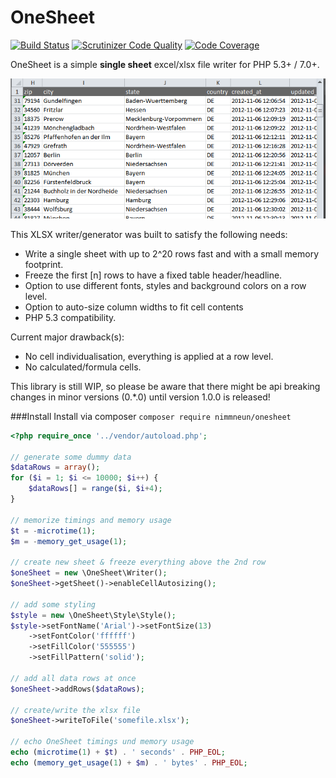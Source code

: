 # OneSheet

[![Build Status](https://travis-ci.org/nimmneun/onesheet.svg?branch=master)](https://travis-ci.org/nimmneun/onesheet)
[![Scrutinizer Code Quality](https://scrutinizer-ci.com/g/nimmneun/onesheet/badges/quality-score.png?b=master)](https://scrutinizer-ci.com/g/nimmneun/onesheet/?branch=master)
[![Code Coverage](https://scrutinizer-ci.com/g/nimmneun/onesheet/badges/coverage.png?b=master)](https://scrutinizer-ci.com/g/nimmneun/onesheet/?branch=master)

OneSheet is a simple **single sheet** excel/xlsx file writer for PHP 5.3+ / 7.0+.

![Resulting OneSheet File in Excel](./tests/generated_auto_column_sizing_sample.png)

This XLSX writer/generator was built to satisfy the following needs:
- Write a single sheet with up to 2^20 rows fast and with a small
  memory footprint.
- Freeze the first [n] rows to have a fixed table header/headline.
- Option to use different fonts, styles and background colors on
  a row level.
- Option to auto-size column widths to fit cell contents
- PHP 5.3 compatibility.

Current major drawback(s):
- No cell individualisation, everything is applied at a row level.
- No calculated/formula cells.

This library is still WIP, so please be aware that there might be api breaking changes in minor versions (0.*.0) until version 1.0.0 is released!

###Install
Install via composer
`composer require nimmneun/onesheet`

```php
<?php require_once '../vendor/autoload.php';

// generate some dummy data
$dataRows = array();
for ($i = 1; $i <= 10000; $i++) {
    $dataRows[] = range($i, $i+4);
}

// memorize timings and memory usage
$t = -microtime(1);
$m = -memory_get_usage(1);

// create new sheet & freeze everything above the 2nd row
$oneSheet = new \OneSheet\Writer();
$oneSheet->getSheet()->enableCellAutosizing();

// add some styling
$style = new \OneSheet\Style\Style();
$style->setFontName('Arial')->setFontSize(13)
    ->setFontColor('ffffff')
    ->setFillColor('555555')
    ->setFillPattern('solid');

// add all data rows at once
$oneSheet->addRows($dataRows);

// create/write the xlsx file
$oneSheet->writeToFile('somefile.xlsx');

// echo OneSheet timings und memory usage
echo (microtime(1) + $t) . ' seconds' . PHP_EOL;
echo (memory_get_usage(1) + $m) . ' bytes' . PHP_EOL;
```
